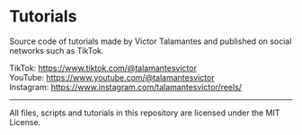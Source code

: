 # Tutorials
Source code of tutorials made by Victor Talamantes and published on social networks such as TikTok.

TikTok: https://www.tiktok.com/@talamantesvictor <br>
YouTube: https://www.youtube.com/@talamantesvictor <br>
Instagram: https://www.instagram.com/talamantesvictor/reels/

---
All files, scripts and tutorials in this repository are licensed under the MIT License.
